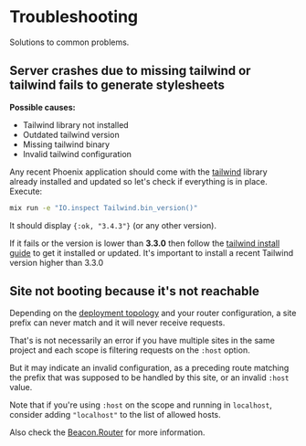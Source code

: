 # Troubleshooting

Solutions to common problems.

## Server crashes due to missing tailwind or tailwind fails to generate stylesheets

**Possible causes:**
- Tailwind library not installed
- Outdated tailwind version
- Missing tailwind binary
- Invalid tailwind configuration

Any recent Phoenix application should come with the [tailwind](https://hex.pm/packages/tailwind) library already installed and updated
so let's check if everything is in place. Execute:

```sh
mix run -e "IO.inspect Tailwind.bin_version()"
```

It should display `{:ok, "3.4.3"}` (or any other version).

If it fails or the version is lower than **3.3.0** then follow the [tailwind install guide](https://github.com/phoenixframework/tailwind?tab=readme-ov-file#installation)
to get it installed or updated. It's important to install a recent Tailwind version higher than 3.3.0

## Site not booting because it's not reachable

Depending on the [deployment topology](https://hexdocs.pm/beacon/deployment-topology.html) and your router configuration,
a site prefix can never match and it will never receive requests.

That's is not necessarily an error if you have multiple sites in the same project
and each scope is filtering requests on the `:host` option.

But it may indicate an invalid configuration, as a preceding route matching the prefix
that was supposed to be handled by this site, or an invalid `:host` value.

Note that if you're using `:host` on the scope and running in `localhost`,
consider adding `"localhost"` to the list of allowed hosts.

Also check the [Beacon.Router](https://hexdocs.pm/beacon/Beacon.Router.html) for more information.